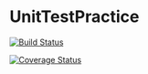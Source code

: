 # UnitTestPractice

[![Build Status](https://travis-ci.org/ekiesow/UnitTestPractice.svg?branch=master)](https://travis-ci.org/ekiesow/UnitTestPractice)

[![Coverage Status](https://coveralls.io/repos/github/ekiesow/UnitTestPractice/badge.svg?branch=master)](https://coveralls.io/github/ekiesow/UnitTestPractice?branch=master)